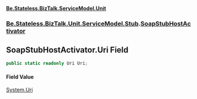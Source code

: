 #### [Be.Stateless.BizTalk.ServiceModel.Unit](README.md 'README')
### [Be.Stateless.BizTalk.Unit.ServiceModel.Stub](Be.Stateless.BizTalk.Unit.ServiceModel.Stub.md 'Be.Stateless.BizTalk.Unit.ServiceModel.Stub').[SoapStubHostActivator](SoapStubHostActivator.md 'Be.Stateless.BizTalk.Unit.ServiceModel.Stub.SoapStubHostActivator')

## SoapStubHostActivator.Uri Field

```csharp
public static readonly Uri Uri;
```

#### Field Value
[System.Uri](https://docs.microsoft.com/en-us/dotnet/api/System.Uri 'System.Uri')